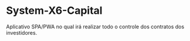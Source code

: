 # System-X6-Capital
Aplicativo SPA/PWA no qual irá realizar todo o controle dos contratos dos investidores.
